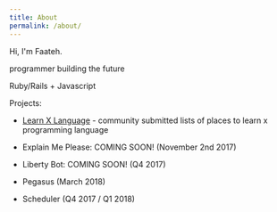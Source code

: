 ```yaml
---
title: About
permalink: /about/
---
```


Hi, I'm Faateh.

programmer building the future

Ruby/Rails + Javascript

Projects:

- [Learn X Language](http://www.learnxlanguage.com/) - community submitted lists of places to learn x programming language

- Explain Me Please: COMING SOON! (November 2nd 2017) 

- Liberty Bot: COMING SOON! (Q4 2017)

- Pegasus (March 2018)

- Scheduler (Q4 2017 / Q1 2018)


